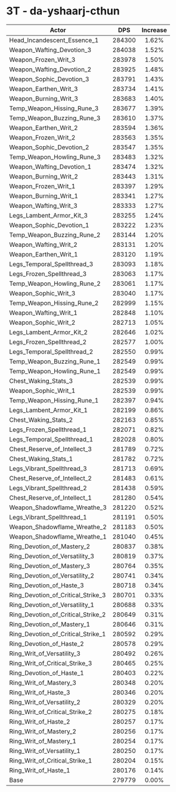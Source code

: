 # 3T - da-yshaarj-cthun
| Actor | DPS | Increase |
|---|:---:|:---:|
|Head_Incandescent_Essence_1|284300|1.62%|
|Weapon_Wafting_Devotion_3|284038|1.52%|
|Weapon_Frozen_Writ_3|283978|1.50%|
|Weapon_Wafting_Devotion_2|283925|1.48%|
|Weapon_Sophic_Devotion_3|283791|1.43%|
|Weapon_Earthen_Writ_3|283734|1.41%|
|Weapon_Burning_Writ_3|283683|1.40%|
|Temp_Weapon_Hissing_Rune_3|283677|1.39%|
|Temp_Weapon_Buzzing_Rune_3|283610|1.37%|
|Weapon_Earthen_Writ_2|283594|1.36%|
|Weapon_Frozen_Writ_2|283563|1.35%|
|Weapon_Sophic_Devotion_2|283547|1.35%|
|Temp_Weapon_Howling_Rune_3|283483|1.32%|
|Weapon_Wafting_Devotion_1|283474|1.32%|
|Weapon_Burning_Writ_2|283443|1.31%|
|Weapon_Frozen_Writ_1|283397|1.29%|
|Weapon_Burning_Writ_1|283341|1.27%|
|Weapon_Wafting_Writ_3|283333|1.27%|
|Legs_Lambent_Armor_Kit_3|283255|1.24%|
|Weapon_Sophic_Devotion_1|283222|1.23%|
|Temp_Weapon_Buzzing_Rune_2|283144|1.20%|
|Weapon_Wafting_Writ_2|283131|1.20%|
|Weapon_Earthen_Writ_1|283120|1.19%|
|Legs_Temporal_Spellthread_3|283093|1.18%|
|Legs_Frozen_Spellthread_3|283063|1.17%|
|Temp_Weapon_Howling_Rune_2|283061|1.17%|
|Weapon_Sophic_Writ_3|283040|1.17%|
|Temp_Weapon_Hissing_Rune_2|282999|1.15%|
|Weapon_Wafting_Writ_1|282848|1.10%|
|Weapon_Sophic_Writ_2|282713|1.05%|
|Legs_Lambent_Armor_Kit_2|282646|1.02%|
|Legs_Frozen_Spellthread_2|282577|1.00%|
|Legs_Temporal_Spellthread_2|282550|0.99%|
|Temp_Weapon_Buzzing_Rune_1|282549|0.99%|
|Temp_Weapon_Howling_Rune_1|282549|0.99%|
|Chest_Waking_Stats_3|282539|0.99%|
|Weapon_Sophic_Writ_1|282539|0.99%|
|Temp_Weapon_Hissing_Rune_1|282397|0.94%|
|Legs_Lambent_Armor_Kit_1|282199|0.86%|
|Chest_Waking_Stats_2|282163|0.85%|
|Legs_Frozen_Spellthread_1|282071|0.82%|
|Legs_Temporal_Spellthread_1|282028|0.80%|
|Chest_Reserve_of_Intellect_3|281789|0.72%|
|Chest_Waking_Stats_1|281782|0.72%|
|Legs_Vibrant_Spellthread_3|281713|0.69%|
|Chest_Reserve_of_Intellect_2|281483|0.61%|
|Legs_Vibrant_Spellthread_2|281438|0.59%|
|Chest_Reserve_of_Intellect_1|281280|0.54%|
|Weapon_Shadowflame_Wreathe_3|281220|0.52%|
|Legs_Vibrant_Spellthread_1|281191|0.50%|
|Weapon_Shadowflame_Wreathe_2|281183|0.50%|
|Weapon_Shadowflame_Wreathe_1|281040|0.45%|
|Ring_Devotion_of_Mastery_2|280837|0.38%|
|Ring_Devotion_of_Versatility_3|280819|0.37%|
|Ring_Devotion_of_Mastery_3|280764|0.35%|
|Ring_Devotion_of_Versatility_2|280741|0.34%|
|Ring_Devotion_of_Haste_3|280718|0.34%|
|Ring_Devotion_of_Critical_Strike_3|280701|0.33%|
|Ring_Devotion_of_Versatility_1|280688|0.33%|
|Ring_Devotion_of_Critical_Strike_2|280649|0.31%|
|Ring_Devotion_of_Mastery_1|280646|0.31%|
|Ring_Devotion_of_Critical_Strike_1|280592|0.29%|
|Ring_Devotion_of_Haste_2|280578|0.29%|
|Ring_Writ_of_Versatility_3|280492|0.26%|
|Ring_Writ_of_Critical_Strike_3|280465|0.25%|
|Ring_Devotion_of_Haste_1|280403|0.22%|
|Ring_Writ_of_Mastery_3|280348|0.20%|
|Ring_Writ_of_Haste_3|280346|0.20%|
|Ring_Writ_of_Versatility_2|280329|0.20%|
|Ring_Writ_of_Critical_Strike_2|280275|0.18%|
|Ring_Writ_of_Haste_2|280257|0.17%|
|Ring_Writ_of_Mastery_2|280256|0.17%|
|Ring_Writ_of_Mastery_1|280254|0.17%|
|Ring_Writ_of_Versatility_1|280250|0.17%|
|Ring_Writ_of_Critical_Strike_1|280204|0.15%|
|Ring_Writ_of_Haste_1|280176|0.14%|
|Base|279779|0.00%|
